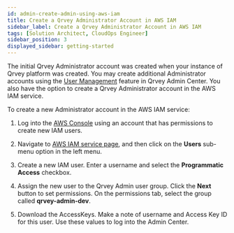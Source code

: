 ```yaml
---
id: admin-create-admin-using-aws-iam
title: Create a Qrvey Administrator Account in AWS IAM
sidebar_label: Create a Qrvey Administrator Account in AWS IAM
tags: [Solution Architect, CloudOps Engineer]
sidebar_position: 3
displayed_sidebar: getting-started
---
```


<div style={{textAlign: "justify"}}>

The initial Qrvey Administrator account was created when your instance of Qrvey platform was created. You may create additional Administrator accounts using the [User Management](./managing-users.md) feature in Qrvey Admin Center. You also have the option to create a Qrvey Administrator account in the AWS IAM service. 

To create a new Administrator account in the AWS IAM service:

1. Log into the <a href="https://aws.amazon.com/" target="_blank"> AWS Console</a> using an account that has permissions to create new IAM users.

2. Navigate to <a href="https://console.aws.amazon.com/iam/home?#/home" target="_blank">AWS IAM service page</a>, and then click on the **Users** sub-menu option in the left menu.

3. Create a new IAM user. Enter a username and select the **Programmatic Access** checkbox.

4. Assign the new user to the Qrvey Admin user group. Click the **Next** button to set permissions. On the permissions tab, select the group called **qrvey-admin-dev**.

5. Download the AccessKeys. Make a note of username and Access Key ID for this user. Use these values to log into the Admin Center.

</div>